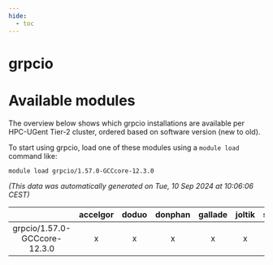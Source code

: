 ```yaml
---
hide:
  - toc
---
```


grpcio
======

# Available modules


The overview below shows which grpcio installations are available per HPC-UGent Tier-2 cluster, ordered based on software version (new to old).

To start using grpcio, load one of these modules using a `module load` command like:

```shell
module load grpcio/1.57.0-GCCcore-12.3.0
```

*(This data was automatically generated on Tue, 10 Sep 2024 at 10:06:06 CEST)*  

| |accelgor|doduo|donphan|gallade|joltik|shinx|skitty|
| :---: | :---: | :---: | :---: | :---: | :---: | :---: | :---: |
|grpcio/1.57.0-GCCcore-12.3.0|x|x|x|x|x|x|x|
